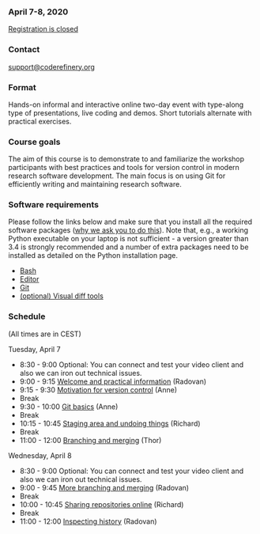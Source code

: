 

### April 7-8, 2020

<a class="btn btn-danger disabled" href="#" data-mode="1" target="_blank">Registration is closed</a>


### Contact

support@coderefinery.org


### Format

Hands-on informal and interactive online two-day event with type-along type of
presentations, live coding and demos. Short tutorials alternate with practical
exercises.


### Course goals

The aim of this course is to demonstrate to and familiarize the workshop
participants with best practices and tools for version control in modern
research software development. The main focus is on using Git for efficiently
writing and maintaining research software.


### **Software requirements**

Please follow the links below and make sure that you install all the required software packages
([why we ask you to do this](https://coderefinery.github.io/installation/#why-are-we-asking-participants-to-install-software)).
Note that, e.g., a working Python executable on your laptop is not sufficient -
a version greater than 3.4 is strongly recommended and a number of extra
packages need to be installed as detailed on the Python installation page.

- [Bash](https://coderefinery.github.io/installation/bash/)
- [Editor](https://coderefinery.github.io/installation/editors/)
- [Git](https://coderefinery.github.io/installation/git/)
- [(optional) Visual diff tools](https://coderefinery.github.io/installation/difftools/)


### Schedule

(All times are in CEST)

Tuesday, April 7
- 8:30 - 9:00
  Optional: You can connect and test your video client and also we can iron out technical issues.
- 9:00 - 9:15
  [Welcome and practical information](https://github.com/coderefinery/workshop-intro/blob/master/README.md)
  (Radovan)
- 9:15 - 9:30
  [Motivation for version control](https://coderefinery.github.io/git-intro/)
  (Anne)
- Break
- 9:30 - 10:00
  [Git basics](https://coderefinery.github.io/git-intro/)
  (Anne)
- Break
- 10:15 - 10:45
  [Staging area and undoing things](https://coderefinery.github.io/git-intro/)
  (Richard)
- Break
- 11:00 - 12:00
  [Branching and merging](https://coderefinery.github.io/git-intro/)
  (Thor)

Wednesday, April 8
- 8:30 - 9:00
  Optional: You can connect and test your video client and also we can iron out technical issues.
- 9:00 - 9:45
  [More branching and merging](https://coderefinery.github.io/git-intro/)
  (Radovan)
- Break
- 10:00 - 10:45
  [Sharing repositories online](https://coderefinery.github.io/git-intro/)
  (Richard)
- Break
- 11:00 - 12:00
  [Inspecting history](https://coderefinery.github.io/git-intro/)
  (Radovan)

